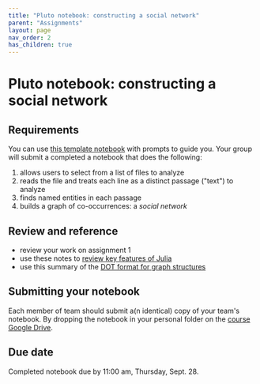```yaml
---
title: "Pluto notebook: constructing a social network"
parent: "Assignments"
layout: page
nav_order: 2
has_children: true
---
```



# Pluto notebook: constructing a social network


## Requirements

You can use [this template notebook](./assignment2.html) with prompts to guide you. Your group will submit a completed a notebook that does the following:

1. allows users to select from a list of files to analyze
2. reads the file and treats each line as a distinct passage ("text") to analyze
3. finds named entities in each passage
4. builds a graph of co-occurrences: a *social network*

## Review and reference

- review your work on assignment 1
- use these notes to [review key features of Julia](https://neelsmith.github.io/digitalmyth/julia/)
- use this summary of the [DOT format for graph structures](https://neelsmith.github.io/digitalmyth/julia/graph-formats/)


## Submitting your notebook

Each member of team should submit a(n identical) copy of your team's notebook.  By dropping the notebook in your personal folder on the [course Google Drive](https://drive.google.com/drive/u/0/folders/16AqmgQKUxF0Rx-1DEO5KVcVYedKjzXiH).

## Due date

Completed notebook due by 11:00 am, Thursday, Sept. 28.
